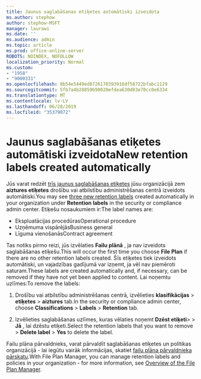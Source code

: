 ```yaml
---
title: Jaunus saglabāšanas etiķetes automātiski izveidota
ms.author: stephow
author: stephow-MSFT
manager: laurawi
ms.date: ''
ms.audience: admin
ms.topic: article
ms.prod: office-online-server
ROBOTS: NOINDEX, NOFOLLOW
localization_priority: Normal
ms.custom:
- "1958"
- "9000331"
ms.openlocfilehash: 8b54e5449ed0726170393916df58722bfabc1129
ms.sourcegitcommit: 5fb7a4b28859690020efdea630d03e70cc0e6334
ms.translationtype: MT
ms.contentlocale: lv-LV
ms.lasthandoff: 06/28/2019
ms.locfileid: "35379072"
---
```

# <a name="new-retention-labels-created-automatically"></a><span data-ttu-id="c6f28-102">Jaunus saglabāšanas etiķetes automātiski izveidota</span><span class="sxs-lookup"><span data-stu-id="c6f28-102">New retention labels created automatically</span></span>

<span data-ttu-id="c6f28-103">Jūs varat redzēt [trīs jaunus saglabāšanas etiķetes](https://docs.microsoft.com/office365/securitycompliance/file-plan-manager#default-retention-labels-and-label-policy) jūsu organizācijā zem **aiztures etiķetes** drošību vai atbilstību administrēšanas centrā izveidots automātiski.</span><span class="sxs-lookup"><span data-stu-id="c6f28-103">You may see [three new retention labels](https://docs.microsoft.com/office365/securitycompliance/file-plan-manager#default-retention-labels-and-label-policy) created automatically in your organization under **Retention labels** in the security or compliance admin center.</span></span> <span data-ttu-id="c6f28-104">Etiķešu nosaukumiem ir:</span><span class="sxs-lookup"><span data-stu-id="c6f28-104">The label names are:</span></span>

- <span data-ttu-id="c6f28-105">Ekspluatācijas procedūras</span><span class="sxs-lookup"><span data-stu-id="c6f28-105">Operational procedure</span></span>
- <span data-ttu-id="c6f28-106">Uzņēmuma vispārējās</span><span class="sxs-lookup"><span data-stu-id="c6f28-106">Business general</span></span>
- <span data-ttu-id="c6f28-107">Līguma vienošanās</span><span class="sxs-lookup"><span data-stu-id="c6f28-107">Contract agreement</span></span>

<span data-ttu-id="c6f28-108">Tas notiks pirmo reizi, jūs izvēlaties **Failu plānā** , ja nav izveidots saglabāšanas etiķešu.</span><span class="sxs-lookup"><span data-stu-id="c6f28-108">This will occur the first time you choose **File Plan** if there are no other retention labels created.</span></span> <span data-ttu-id="c6f28-109">Šīs etiķetes tiek izveidots automātiski, un vajadzības gadījumā var izņemt, ja vēl nav piemēroti saturam.</span><span class="sxs-lookup"><span data-stu-id="c6f28-109">These labels are created automatically and, if necessary, can be removed if they have not yet been applied to content.</span></span> <span data-ttu-id="c6f28-110">Lai noņemtu uzlīmes:</span><span class="sxs-lookup"><span data-stu-id="c6f28-110">To remove the labels:</span></span>

1. <span data-ttu-id="c6f28-111">Drošību vai atbilstību administrēšanas centrā, izvēlieties **klasifikācijas** > **etiķetes** > **aiztures** tab.</span><span class="sxs-lookup"><span data-stu-id="c6f28-111">In the security or compliance admin center, choose **Classifications** > **Labels** > **Retention** tab.</span></span>

1. <span data-ttu-id="c6f28-112">Izvēlieties saglabāšanas uzlīmes, kuras vēlaties noņemt **Dzēst etiķeti**> > **Jā** , lai dzēstu etiķeti.</span><span class="sxs-lookup"><span data-stu-id="c6f28-112">Select the retention labels that you want to remove > **Delete label** > **Yes** to delete the label.</span></span>

<span data-ttu-id="c6f28-113">Failu plāna pārvaldnieks, varat pārvaldīt saglabāšanas etiķetes un politikas organizācijā - lai iegūtu vairāk informācijas, skatiet [failu plāna pārvaldnieka pārskatu](https://docs.microsoft.com/office365/securitycompliance/file-plan-manager).</span><span class="sxs-lookup"><span data-stu-id="c6f28-113">With File Plan Manager, you can manage retention labels and policies in your organization - for more information, see [Overview of the File Plan Manager](https://docs.microsoft.com/office365/securitycompliance/file-plan-manager).</span></span>